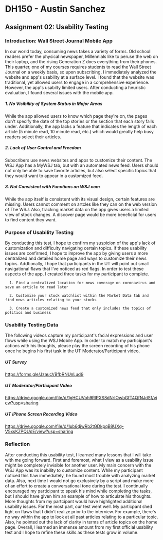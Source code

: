 # DH150 - Austin Sanchez

## Assignment 02: Usability Testing

### Introduction: Wall Street Journal Mobile App
In our world today, consuming news takes a variety of forms. Old school readers prefer the physical newspaper, Millennials like to peruse the web on their laptop, and the rising Generation Z does everything from their phones. This quarter, one of my courses requires students to read the Wall Street Journal on a weekly basis, so upon subscribing, I immediately analyzed the website and app's usability at a surface level. I found that the website was traditional, yet allowed users to engage in a comprehensive experience. However, the app's usabilty limited users. After conducting a heuristic evaluation, I found several issues with the mobile app. 

##### 1. No Visibility of System Status in Major Areas
While the app allowed users to know which page they're on, the pages don't specify the date of the top stories or the section that each story falls under. Additionally, the app lacks a feature that indicates the length of each article (5 minute read, 10 minute read, etc.) which would greatly help busy readers select their articles.
##### 2. Lack of User Control and Freedom
Subscribers use news websites and apps to customize their content. The WSJ App has a MyWSJ tab, but with an automated news feed. Users should not only be able to save favorite articles, but also select specific topics that they would want to appear in a customized feed.
##### 3. Not Consistent with Functions on WSJ.com
While the app itself is consistent with its visual design, certain features are missing. Users cannot comment on artcles like they can on the web version of The WSJ. Also, tracking market data on the app gives users a limited view of stock changes. A discover page would be more beneficial for users to find content they want.

### Purpose of Usability Testing
By conducting this test, I hope to confirm my suspicion of the app's lack of customization and difficulty navigating certain topics. If these usability issues are confirmed, I hope to improve the app by giving users a more centralized and detailed home page and ways to customize their news topics. Addtionally, I hope that participants in the UT will point out small navigational flaws that I've noticed as red flags. In order to test these aspects of the app, I created three tasks for my participant to complete.

      1. Find a centralized location for news coverage on coronavirus and save an article to read later
      
      2. Customize your stock watchlist within the Market Data tab and find news articles relating to your stocks
      
      3. Create a customized news feed that only includes the topics of politics and business

### Usability Testing Data
The following videos capture my participant's facial expressions and user flows while using the WSJ Mobile App. In order to match my participant's actions with his thoughts, please play the screen recording of his phone once he begins his first task in the UT Moderator/Participant video. 

##### UT Survey 
https://forms.gle/JzaucVBfbRNUnLud9
##### UT Moderator/Participant Video
https://drive.google.com/file/d/1gHCUVoh9RlPXS8dNrIOwbGfT4QfNJdSf/view?usp=sharing
##### UT iPhone Screen Recording Video 
https://drive.google.com/file/d/1ub6djwRb2tGDkpqB8UXg-V5xsKZPQUdE/view?usp=sharing


### Reflection
After conducting this usability test, I learned many lessons that I will take with me going forward. First and foremost, what I view as a usability issue might be completely invisible for another user. My main concern with the WSJ App was its inability to customize content. While my participant noticed this flaw immediately, he found most trouble with analyzing market data. Also, next time I would not go exclusively by a script and make more of an effort to create a conversational tone during the test. I continually encouraged my participant to speak his mind while completing the tasks, but I should have given him an example of how to articulate his thoughts. More thoughts from my partcipant would have highlighted additional usability issues. For the most part, our test went well. My particpant shed light on flaws that I didn't realize prior to the interview. For example, there's no way within the app to look at all past articles relating to a particular topic. Also, he pointed out the lack of clarity in terms of article topics on the home page. Overall, I learned an immense amount from my first official usability test and I hope to refine these skills as these tests grow in volume. 

